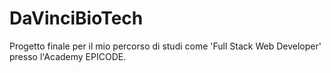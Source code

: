 # DaVinciBioTech
Progetto finale per il mio percorso di studi come 'Full Stack Web Developer' presso l'Academy EPICODE.
